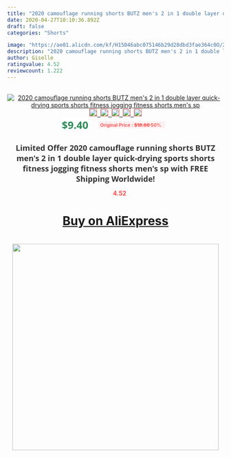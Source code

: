 ```yaml
---
title: "2020 camouflage running shorts BUTZ men's 2 in 1 double layer quick-drying sports shorts fitness jogging fitness shorts men's sp"
date: 2020-04-27T10:10:36.892Z
draft: false
categories: "Shorts"

image: "https://ae01.alicdn.com/kf/H15046abc075146b29d28dbd3fae364c0O/2020-camouflage-running-shorts-BUTZ-men-s-2-in-1-double-layer-quick-drying-sports-shorts.jpg"
description: "2020 camouflage running shorts BUTZ men's 2 in 1 double layer quick-drying sports shorts fitness jogging fitness shorts men's sp"
author: Giselle
ratingvalue: 4.52
reviewcount: 1.222
---
```

<br>
<div style="text-align: center;">
<a href="https://s.click.aliexpress.com/e/_A2q9Ol" target="_blank" rel="nofollow noopener noreferrer"><img alt="2020 camouflage running shorts BUTZ men's 2 in 1 double layer quick-drying sports shorts fitness jogging fitness shorts men's sp" class="magnifier-image" src="https://ae01.alicdn.com/kf/H15046abc075146b29d28dbd3fae364c0O/2020-camouflage-running-shorts-BUTZ-men-s-2-in-1-double-layer-quick-drying-sports-shorts.jpg_640x640.jpg">
<br>
<img style="border:1px solid salmon" src="https://ae01.alicdn.com/kf/H15046abc075146b29d28dbd3fae364c0O/2020-camouflage-running-shorts-BUTZ-men-s-2-in-1-double-layer-quick-drying-sports-shorts.jpg_120x120.jpg">&nbsp;&nbsp;<img style="border:1px solid salmon" src="https://ae01.alicdn.com/kf/Hf04691920aeb4d6487b8eae21c51f459z/2020-camouflage-running-shorts-BUTZ-men-s-2-in-1-double-layer-quick-drying-sports-shorts.jpg_120x120.jpg">&nbsp;&nbsp;<img style="border:1px solid salmon" src="https://ae01.alicdn.com/kf/H0669f2165050473a982a2ea85358a0f4b/2020-camouflage-running-shorts-BUTZ-men-s-2-in-1-double-layer-quick-drying-sports-shorts.jpg_120x120.jpg">&nbsp;&nbsp;<img style="border:1px solid salmon" src="https://ae01.alicdn.com/kf/H10926dc3957a4bdca5f6c82c8f678263r/2020-camouflage-running-shorts-BUTZ-men-s-2-in-1-double-layer-quick-drying-sports-shorts.jpg_120x120.jpg">&nbsp;&nbsp;<img style="border:1px solid salmon" src="https://ae01.alicdn.com/kf/H1713ff99ceac4f1a8850aee73da76149G/2020-camouflage-running-shorts-BUTZ-men-s-2-in-1-double-layer-quick-drying-sports-shorts.jpg_120x120.jpg"></a></div><br0>
<div style="text-align: center;"><span style="background-color: white; border: 0px; box-sizing: border-box; color: seagreen; display: inline-block; font-family: &quot;open sans&quot; , &quot;arial&quot; , &quot;helvetica&quot; , sans-serif , &quot;heiti&quot;; font-size: 24px; font-stretch: inherit; font-weight: 700; line-height: inherit; margin: 0px 10px 0px 0px; padding: 0px; vertical-align: middle;">$9.40 </span>
<span style="background: rgb(255 , 241 , 241); border-radius: 3px; border: 0px; box-sizing: border-box; color: #ff4747; display: inline-block; font-family: inherit; font-size: 12px; font-stretch: inherit; font-style: inherit; font-variant: inherit; font-weight: 600; line-height: inherit; margin: 0px; padding: 2px 5px; transform: scale(0.9); vertical-align: middle;">Original Price : <b style="text-decoration: line-through;">$18.80 </b> 50%&nbsp;&nbsp;</span></div>
<h1 style="color: #333333; display: inline-block; font-family: &quot;open sans&quot; , &quot;arial&quot; , &quot;helvetica&quot; , sans-serif , &quot;heiti&quot;; font-size: 18px; font-stretch: inherit; font-weight: 700; text-align: center;">Limited Offer 2020 camouflage running shorts BUTZ men's 2 in 1 double layer quick-drying sports shorts fitness jogging fitness shorts men's sp with FREE Shipping Worldwide!</h1>
<div style="color: #ff4747; text-align: center;">
<img src="https://4.bp.blogspot.com/-M0ZcTcb-5uY/XleCXlxnR4I/AAAAAAAAAEc/OrjgMkXV1oMQFaCRZj5HQwOCBcu3w1FegCPcBGAYYCw/s1600/star.png" style="height: 15px;">&nbsp;<b>4.52</b></div>
<div class="button_cont" align="center"><a class="buynow_a" href="https://s.click.aliexpress.com/e/_A2q9Ol" target="_blank" rel="nofollow noopener noreferrer"><H1>Buy on AliExpress</H1></a></div><br>
<div class="separator" style="clear: both; text-align: center;">
<img src="https://lh3.googleusercontent.com/-pTy5HemUv9M/XlePHvY0dAI/AAAAAAAAAE4/0nX5iRUoIWY8eMW9Dpxeirr157OZliDIgCLcBGAsYHQ/s1600/badge.gif" width="480">
</div>
